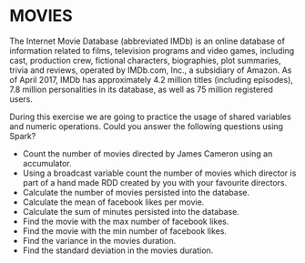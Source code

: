 # MOVIES

The Internet Movie Database (abbreviated IMDb) is an online database of information related to films, television programs and video games, including cast, production crew, fictional characters, biographies, plot summaries, trivia and reviews, operated by IMDb.com, Inc., a subsidiary of Amazon. As of April 2017, IMDb has approximately 4.2 million titles (including episodes), 7.8 million personalities in its database, as well as 75 million registered users.

During this exercise we are going to practice the usage of shared variables and numeric operations. Could you answer the following questions using Spark?

* Count the number of movies directed by James Cameron using an accumulator.
* Using a broadcast variable count the number of movies which director is part of a hand made RDD created by you with your favourite directors.
* Calculate the number of movies persisted into the database.
* Calculate the mean of facebook likes per movie.
* Calculate the sum of minutes persisted into the database.
* Find the movie with the max number of facebook likes.
* Find the movie with the min number of facebook likes.
* Find the variance in the movies duration.
* Find the standard deviation in the movies duration.